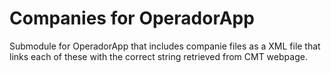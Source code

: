 Companies for OperadorApp
=========================
Submodule for OperadorApp that includes companie files as a XML file that links each of these with the correct string retrieved from CMT webpage.